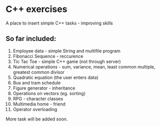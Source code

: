# C++ exercises

A place to insert simple C++ tasks - improving skills

## So far included:
1. Employee data - simple String and multifile program
2. Fibonacci Sequence - reccurence
3. Tic Tac Toe - simple C++ game (not through server)
4. Numerical operations - sum, variance, mean, least common multiple, greatest common divisor
5. Quadratic equation (the user enters data)
6. Bus and tram schedule
7. Figure generator - inheritance
8. Operations on vectors (eg. sorting)
9. RPG - character classes
10. Multimedia home - friend
11. Operator overloading

More task will be added soon.
